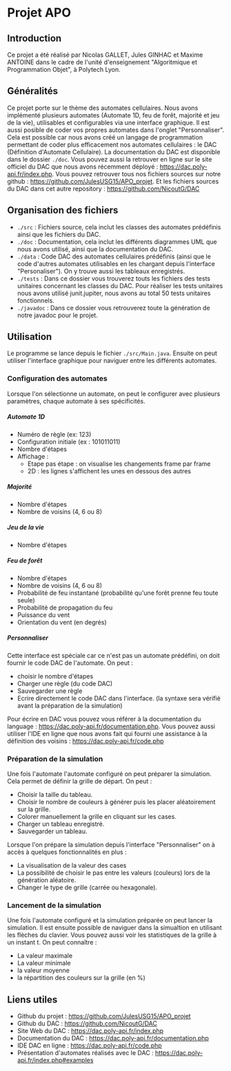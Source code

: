 # Projet APO
## Introduction
Ce projet a été réalisé par Nicolas GALLET, Jules GINHAC et Maxime ANTOINE dans le cadre de l'unité d'enseignement "Algoritmique et Programmation Objet", à Polytech Lyon.
## Généralités
Ce projet porte sur le thème des automates cellulaires. Nous avons implémenté plusieurs automates (Automate 1D, feu de forêt, majorité et jeu de la vie), utilisables et configurables via une interface graphique. Il est aussi posible de coder vos propres automates dans l'onglet "Personnaliser".
Cela est possible car nous avons créé un langage de programmation permettant de coder plus efficacement nos automates cellulaires : le DAC (Définition d'Automate Cellulaire). La documentation du DAC est disponible dans le dossier `./doc`. Vous pouvez aussi la retrouver en ligne sur le site officiel du DAC que nous avons récemment déployé : https://dac.poly-api.fr/index.php.
Vous pouvez retrouver tous nos fichiers sources sur notre github : https://github.com/JulesUSG15/APO_projet.
Et les fichiers sources du DAC dans cet autre repository : https://github.com/NicoutG/DAC

## Organisation des fichiers
- `./src` : Fichiers source, cela inclut les classes des automates prédéfinis ainsi que les fichiers du DAC.
- `./doc` : Documentation, cela inclut les différents diagrammes UML que nous avons utilisé, ainsi que la documentation du DAC.
- `./data` : Code DAC des automates cellulaires prédéfinis (ainsi que le code d'autres automates utilisables en les chargant depuis l'interface "Personaliser"). On y trouve aussi les tableaux enregistrés.
- `./tests` : Dans ce dossier vous trouverez touts les fichiers des tests unitaires concernant les classes du DAC. Pour réaliser les tests unitaires nous avons utilisé junit.jupiter, nous avons au total 50 tests unitaires fonctionnels.
- `./javadoc` : Dans ce dossier vous retrouverez toute la génération de notre javadoc pour le projet.


## Utilisation
Le programme se lance depuis le fichier `./src/Main.java`.
Ensuite on peut utiliser l'interface graphique pour naviguer entre les différents automates.

### Configuration des automates
Lorsque l'on sélectionne un automate, on peut le configurer avec plusieurs paramètres, chaque automate à ses spécificités.
##### Automate 1D
- Numéro de règle (ex: 123)
- Configuration initiale (ex : 101011011)
- Nombre d'étapes
- Affichage :
    - Etape pas étape : on visualise les changements frame par frame
    - 2D : les lignes s'affichent les unes en dessous des autres
##### Majorité
- Nombre d'étapes
- Nombre de voisins (4, 6 ou 8)
##### Jeu de la vie
- Nombre d'étapes
##### Feu de forêt 
- Nombre d'étapes
- Nombre de voisins (4, 6 ou 8)
- Probabilité de feu instantané (probabilité qu'une forêt prenne feu toute seule)
- Probabilité de propagation du feu
- Puissance du vent
- Orientation du vent (en degrés)
##### Personnaliser
Cette interface est spéciale car ce n'est pas un automate prédéfini, on doit fournir le code DAC de l'automate.
On peut :
- choisir le nombre d'étapes
- Charger une règle (du code DAC)
- Sauvegarder une règle
- Ecrire directement le code DAC dans l'interface. (la syntaxe sera vérifié avant la préparation de la simulation)

Pour écrire en DAC vous pouvez vous référer à la documentation du language : https://dac.poly-api.fr/documentation.php. Vous pouvez aussi utiliser l'IDE en ligne que nous avons fait qui fourni une assistance à la définition des voisins : https://dac.poly-api.fr/code.php 

### Préparation de la simulation
Une fois l'automate l'automate configuré on peut préparer la simulation. Cela permet de définir la grille de départ.
On peut :
- Choisir la taille du tableau.
- Choisir le nombre de couleurs à générer puis les placer aléatoirement sur la grille.
- Colorer manuellement la grille en cliquant sur les cases.
- Charger un tableau enregistré.
- Sauvegarder un tableau.

Lorsque l'on prépare la simulation depuis l'interface "Personnaliser" on à accès à quelques fonctionnalités en plus :
- La visualisation de la valeur des cases
- La possibilité de choisir le pas entre les valeurs (couleurs) lors de la génération aléatoire.
- Changer le type de grille (carrée ou hexagonale).

### Lancement de la simulation
Une fois l'automate configuré et la simulation préparée on peut lancer la simulation.
Il est ensuite possible de naviguer dans la simualtion en utilisant les flèches du clavier. Vous pouvez aussi voir les statistiques de la grille à un instant t. On peut connaître :
- La valeur maximale
- La valeur minimale
- la valeur moyenne
- la répartition des couleurs sur la grille (en %)

## Liens utiles
- Github du projet : https://github.com/JulesUSG15/APO_projet
- Github du DAC : https://github.com/NicoutG/DAC
- Site Web du DAC : https://dac.poly-api.fr/index.php
- Documentation du DAC : https://dac.poly-api.fr/documentation.php
- IDE DAC en ligne : https://dac.poly-api.fr/code.php
- Présentation d'automates réalisés avec le DAC : https://dac.poly-api.fr/index.php#examples

